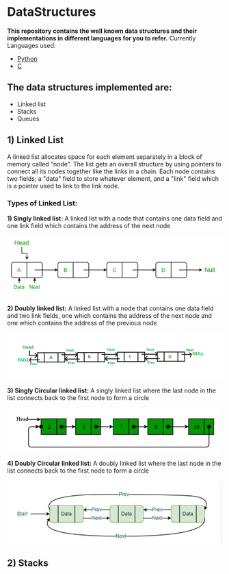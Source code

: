 # DataStructures
**This repository contains the well known data structures and their implementations in different languages for you to refer.**
Currently Languages used:

- [Python](https://github.com/crazydj8/DataStructures/tree/main/Python)
- [C](https://github.com/crazydj8/DataStructures/tree/main/C)

## The data structures implemented are:

- Linked list
- Stacks
- Queues

## 1) Linked List

A linked list allocates space for each element separately in a block of memory
called “node". The list gets an overall structure by using pointers to connect all
its nodes together like the links in a chain. Each node contains two fields; a
"data" field to store whatever element, and a "link" field which is a pointer used
to link to the link node. 

### **Types of Linked List:**

**1) Singly linked list:**
A linked list with a node that contains one data field and one link field which contains the address of the next node

![Singll](./img/gfg_singlyll.png)

**2) Doubly linked list:**
A linked list with a node that contains one data field and two link fields, one which contains the address of the next node and one which contains the address of the previous node

![Doubll](./img/gfg_doublyll.png)

**3) Singly Circular linked list:**
A singly linked list where the last node in the list connects back to the first node to form a circle

![Circll](./img/gfg_circlyll.png)


**4) Doubly Circular linked list:**
A doubly linked list where the last node in the list connects back to the first node to form a circle

![DoubCircll](./img/gfg_doublycircll.png)


## 2) Stacks


